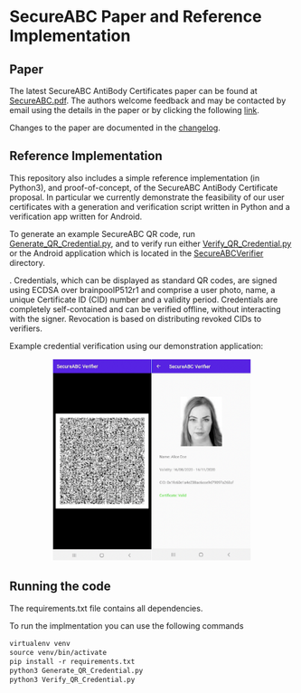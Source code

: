 # SecureABC Paper and Reference Implementation

## Paper
The latest SecureABC AntiBody Certificates paper can be found at [SecureABC.pdf](SecureABC.pdf). The authors welcome feedback and may be contacted by email using the details in the paper or by clicking the following [link](mailto:chicks@turing.ac.uk;dbutler@turing.ac.uk;cm@warwick.ac.uk;jon.crowcroft@cl.cam.ac.uk?subject=[SecureABC]).

Changes to the paper are documented in the [changelog](changelog.md).

## Reference Implementation

This repository also includes a simple reference implementation (in Python3), and proof-of-concept, of the SecureABC AntiBody Certificate proposal. In particular we currently demonstrate the feasibility of our user certificates with a generation and verification script written in Python and a verification app written for Android.

To generate an example SecureABC QR code, run [Generate_QR_Credential.py](Generate_QR_Credential.py), and to verify run either [Verify_QR_Credential.py](Verify_QR_Credential.py) or the Android application which is located in the [SecureABCVerifier](SecureABCVerifier/) directory.

. Credentials, which can be displayed as standard  QR codes, are signed using ECDSA over brainpoolP512r1 and comprise a user photo, name, a unique Certificate ID (CID) number and a validity period. Credentials are completely self-contained and can be verified offline, without interacting with the signer. Revocation is based on distributing revoked CIDs to verifiers.

Example credential verification using our demonstration application:

<p align="center">
	<img src="user_qr.png" alt="Demo SecureABC QR Cerification Application", width=70%>
</p>

## Running the code

The requirements.txt file contains all dependencies.

To run the implmentation you can use the following commands

```
virtualenv venv
source venv/bin/activate
pip install -r requirements.txt
python3 Generate_QR_Credential.py 
python3 Verify_QR_Credential.py
```


